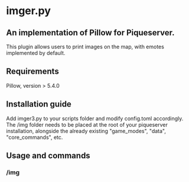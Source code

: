 # imger.py
## An implementation of Pillow for Piqueserver.

This plugin allows users to print images on the map, with emotes implemented by default.

## Requirements
Pillow, version > 5.4.0

## Installation guide
Add imger3.py to your scripts folder and modify config.toml accordingly. The /img folder needs to be placed at the root of your piqueserver installation, alongside the already existing "game_modes", "data", "core_commands", etc.

## Usage and commands
### /img
